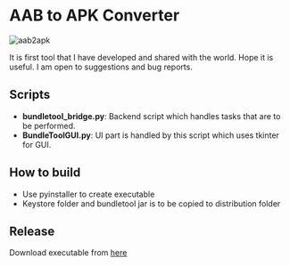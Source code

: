 # AAB to APK Converter
![aab2apk](https://user-images.githubusercontent.com/101784407/158752274-d32f5772-1a66-4a6e-a752-b10e9ccadb68.png)

It is first tool that I have developed and shared with the world. Hope it is useful. I am open to suggestions and bug reports.

## Scripts
- **bundletool_bridge.py**: Backend script which handles tasks that are to be performed.
- **BundleToolGUI.py**: UI part is handled by this script which uses tkinter for GUI.

## How to build
- Use pyinstaller to create executable
- Keystore folder and bundletool jar is to be copied to distribution folder

## Release
Download executable from [here](https://www.aabtoapkconverter.com/ "AAB to APK Converter Homepage")
